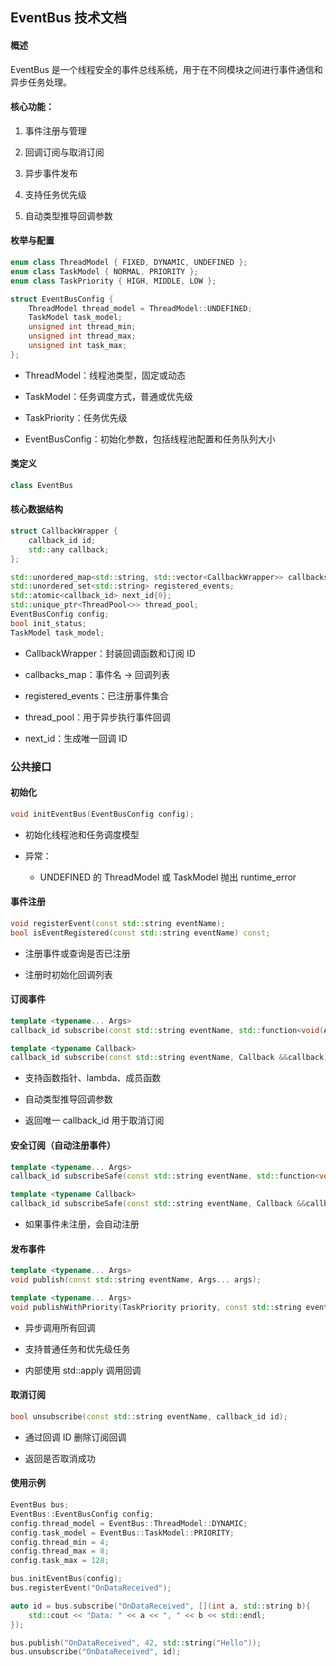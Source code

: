 ## EventBus 技术文档
#### 概述

EventBus 是一个线程安全的事件总线系统，用于在不同模块之间进行事件通信和异步任务处理。

#### 核心功能：

1. 事件注册与管理

2. 回调订阅与取消订阅

3. 异步事件发布

4. 支持任务优先级

5. 自动类型推导回调参数

#### 枚举与配置
```c++
enum class ThreadModel { FIXED, DYNAMIC, UNDEFINED };
enum class TaskModel { NORMAL, PRIORITY };
enum class TaskPriority { HIGH, MIDDLE, LOW };

struct EventBusConfig {
    ThreadModel thread_model = ThreadModel::UNDEFINED;
    TaskModel task_model;
    unsigned int thread_min;
    unsigned int thread_max;
    unsigned int task_max;
};
```

- ThreadModel：线程池类型，固定或动态

- TaskModel：任务调度方式，普通或优先级

- TaskPriority：任务优先级

- EventBusConfig：初始化参数，包括线程池配置和任务队列大小

#### 类定义
```c++
class EventBus
```

#### 核心数据结构
```c++
struct CallbackWrapper {
    callback_id id;
    std::any callback;
};

std::unordered_map<std::string, std::vector<CallbackWrapper>> callbacks_map;
std::unordered_set<std::string> registered_events;
std::atomic<callback_id> next_id{0};
std::unique_ptr<ThreadPool<>> thread_pool;
EventBusConfig config;
bool init_status;
TaskModel task_model;
```

- CallbackWrapper：封装回调函数和订阅 ID

- callbacks_map：事件名 → 回调列表

- registered_events：已注册事件集合

- thread_pool：用于异步执行事件回调

- next_id：生成唯一回调 ID

### 公共接口
#### 初始化
```c++
void initEventBus(EventBusConfig config);
```

- 初始化线程池和任务调度模型

- 异常：
    - UNDEFINED 的 ThreadModel 或 TaskModel 抛出 runtime_error

#### 事件注册
```c++
void registerEvent(const std::string eventName);
bool isEventRegistered(const std::string eventName) const;
```
- 注册事件或查询是否已注册

- 注册时初始化回调列表

#### 订阅事件
```c++
template <typename... Args>
callback_id subscribe(const std::string eventName, std::function<void(Args...)> callback);

template <typename Callback>
callback_id subscribe(const std::string eventName, Callback &&callback);
```

- 支持函数指针、lambda、成员函数

- 自动类型推导回调参数

- 返回唯一 callback_id 用于取消订阅

#### 安全订阅（自动注册事件）
```c++
template <typename... Args>
callback_id subscribeSafe(const std::string eventName, std::function<void(Args...)> callback);

template <typename Callback>
callback_id subscribeSafe(const std::string eventName, Callback &&callback);
```

- 如果事件未注册，会自动注册

#### 发布事件
```c++
template <typename... Args>
void publish(const std::string eventName, Args... args);

template <typename... Args>
void publishWithPriority(TaskPriority priority, const std::string eventName, Args... args);
```

- 异步调用所有回调

- 支持普通任务和优先级任务

- 内部使用 std::apply 调用回调

#### 取消订阅
```c++
bool unsubscribe(const std::string eventName, callback_id id);
```

- 通过回调 ID 删除订阅回调

- 返回是否取消成功

#### 使用示例
```c++
EventBus bus;
EventBus::EventBusConfig config;
config.thread_model = EventBus::ThreadModel::DYNAMIC;
config.task_model = EventBus::TaskModel::PRIORITY;
config.thread_min = 4;
config.thread_max = 8;
config.task_max = 128;

bus.initEventBus(config);
bus.registerEvent("OnDataReceived");

auto id = bus.subscribe("OnDataReceived", [](int a, std::string b){
    std::cout << "Data: " << a << ", " << b << std::endl;
});

bus.publish("OnDataReceived", 42, std::string("Hello"));
bus.unsubscribe("OnDataReceived", id);
```